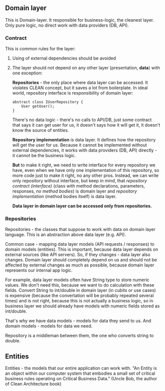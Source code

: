 ## Domain layer

This is Domain-layer. It responsible for business-logic, the cleanest layer. Only pure logic, no direct work with data providers (DB, API).

### Contract

This is common rules for the layer:
1. Using of external dependencies should be avoided
2. The layer should not depend on any other layer (presentation, **data**) with one exception:
   
    **Repositories** - the only place where data layer can be accessed. It violates CLEAN concept, but it saves a lot from boilerplate. In ideal world, repository interface is responsibility of domain layer:
    ```
    abstract class IUserRepository {
        User getUser();
    } 
    ```
    There's no data logic - there's no calls to API/DB, just some contract that says it can get user for us, it doesn't says how it will get it, it doesn't know the source of entities.

    **Repository implementation** is data layer. It defines how the repository will get the user for us. Because it cannot be implemented without external dependencies, it works with data providers (DB, API) directly - it cannot be the business logic.

    **But** to make it right, we need to write interface for every repository we have, even when we have only one implementation of this repository, so more code just to make it right, no any other pros. 
    Instead, we can write only repository without interface, but keep in mind, that *repository contract (interface)* (class with method declarations, parameters, responses, *no method bodies*) is domain layer and *repository implementation* (method bodies itself) is data layer.

    **Data layer in domain layer can be accessed only from repositories.**


### Repositories 

Repositories - the classes that suppose to work with data on domain layer language. This is an abstraction above data layer (e.g. API). 

Common case - mapping data layer models (API requests / responses) to domain models (entities).
This is important, because data layer depends on external sources (like API servers). So, if they changes - data layer also changes. Domain layer should completely depend on us and should not be affected by external changes as much as possible, because domain layer represents our internal app logic.  

For example, data layer models often have String type to store numeric values. We don't need this, because we want to do calculation with these fields. Convert String to int/double in domain layer (in cubits or use cases) is expensive (because the convertation will be probably repeated several times) and is not right, because this is not actually a business logic, so in business layer we should already have models with numeric fields stored as int/double.

That's why we have data models - models for data they send to us.
And domain models - models for data we need.  

Repository is a middleman between them, the one who converts string to double.


## Entities 

Entities - the models that our entire application can work with. 
"An Entity is an object within our computer system that embodies a small set of critical business rules operating on Critical Business Data." (Uncle Bob, the author of Clean Architecture book)